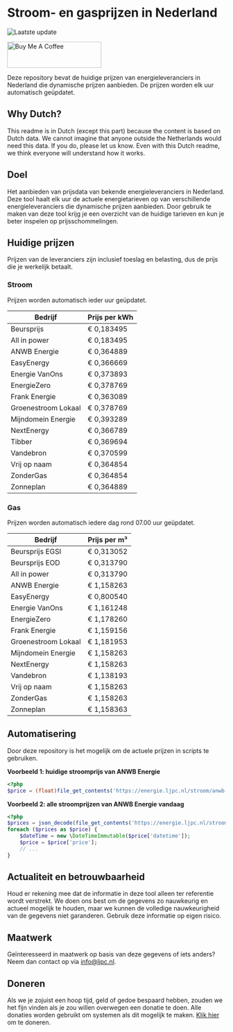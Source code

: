 # Stroom- en gasprijzen in Nederland

![Laatste update](https://img.shields.io/badge/laatste%20update-2025--10--14%2008%3A00%20CET-brightgreen)

<a href="https://www.buymeacoffee.com/Lars-" target="_blank"><img src="https://cdn.buymeacoffee.com/buttons/v2/default-orange.png" alt="Buy Me A Coffee" height="60" style="height: 60px !important;width: 217px !important;" ></a>

Deze repository bevat de huidige prijzen van energieleveranciers in Nederland die dynamische prijzen aanbieden. De prijzen worden elk uur automatisch geüpdatet.

## Why Dutch?

This readme is in Dutch (except this part) because the content is based on Dutch data. We cannot imagine that anyone outside the Netherlands would need this data. If you do, please let us know. Even with this Dutch readme, we think
everyone will understand how it works.

## Doel

Het aanbieden van prijsdata van bekende energieleveranciers in Nederland. Deze tool haalt elk uur de actuele energietarieven op van verschillende energieleveranciers die dynamische prijzen aanbieden. Door gebruik te maken van deze tool
krijg je een overzicht van de huidige tarieven en kun je beter inspelen op prijsschommelingen.

## Huidige prijzen

Prijzen van de leveranciers zijn inclusief toeslag en belasting, dus de prijs die je werkelijk betaalt.

### Stroom

Prijzen worden automatisch ieder uur geüpdatet.

 Bedrijf | Prijs per kWh 
---------|---------------
Beursprijs | € 0,183495
All in power | € 0,183495
ANWB Energie | € 0,364889
EasyEnergy | € 0,366669
Energie VanOns | € 0,373893
EnergieZero | € 0,378769
Frank Energie | € 0,363089
Groenestroom Lokaal | € 0,378769
Mijndomein Energie | € 0,393289
NextEnergy | € 0,366789
Tibber | € 0,369694
Vandebron | € 0,370599
Vrij op naam | € 0,364854
ZonderGas | € 0,364854
Zonneplan | € 0,364889


### Gas

Prijzen worden automatisch iedere dag rond 07.00 uur geüpdatet.

 Bedrijf | Prijs per m³ 
---------|--------------
Beursprijs EGSI | € 0,313052
Beursprijs EOD | € 0,313790
All in power | € 0,313790
ANWB Energie | € 1,158263
EasyEnergy | € 0,800540
Energie VanOns | € 1,161248
EnergieZero | € 1,178260
Frank Energie | € 1,159156
Groenestroom Lokaal | € 1,181953
Mijndomein Energie | € 1,158263
NextEnergy | € 1,158263
Vandebron | € 1,138193
Vrij op naam | € 1,158263
ZonderGas | € 1,158263
Zonneplan | € 1,158363


## Automatisering

Door deze repository is het mogelijk om de actuele prijzen in scripts te gebruiken.

**Voorbeeld 1: huidige stroomprijs van ANWB Energie**

```php
<?php
$price = (float)file_get_contents('https://energie.ljpc.nl/stroom/anwb-energie-nu.txt');

```

**Voorbeeld 2: alle stroomprijzen van ANWB Energie vandaag**

```php
<?php
$prices = json_decode(file_get_contents('https://energie.ljpc.nl/stroom/all-in-power-vandaag.json'),true);
foreach ($prices as $price) {
    $dateTime = new \DateTimeImmutable($price['datetime']);
    $price = $price['price'];
    // ...
}
```

## Actualiteit en betrouwbaarheid

Houd er rekening mee dat de informatie in deze tool alleen ter referentie wordt verstrekt. We doen ons best om de gegevens zo nauwkeurig en actueel mogelijk te houden, maar we kunnen de volledige nauwkeurigheid van de gegevens niet
garanderen. Gebruik deze informatie op eigen risico.

## Maatwerk

Geïnteresseerd in maatwerk op basis van deze gegevens of iets anders? Neem dan contact op
via [info@ljpc.nl](mailto:info@ljpc.nl?subject=Energie%20prijzen).

## Doneren

Als we je zojuist een hoop tijd, geld of gedoe bespaard hebben, zouden we het fijn vinden als je zou willen overwegen een
donatie te doen. Alle donaties worden gebruikt om systemen als dit mogelijk te
maken. [Klik hier](https://www.buymeacoffee.com/Lars-) om te doneren.
